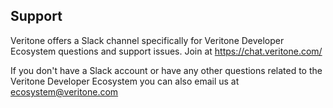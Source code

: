 Support
-------
Veritone offers a Slack channel specifically for
Veritone Developer Ecosystem questions and support issues. 
Join at <https://chat.veritone.com/>

If you don't have a Slack account or have any other questions related
to the Veritone Developer Ecosystem you can also email us at
[ecosystem@veritone.com](mailto:ecosystem@veritone.com)